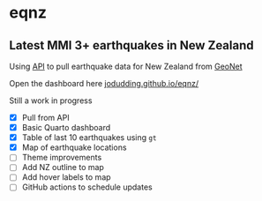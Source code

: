 # eqnz

## Latest MMI 3+ earthquakes in New Zealand

Using [API](https://api.geonet.org.nz/) to pull earthquake data for New Zealand from [GeoNet](https://www.geonet.org.nz/earthquake)

Open the dashboard here [jodudding.github.io/eqnz/](jodudding.github.io/eqnz/)

Still a work in progress

- [x] Pull from API
- [x] Basic Quarto dashboard
- [x] Table of last 10 earthquakes using `gt`
- [x] Map of earthquake locations
- [ ] Theme improvements
- [ ] Add NZ outline to map
- [ ] Add hover labels to map
- [ ] GitHub actions to schedule updates
